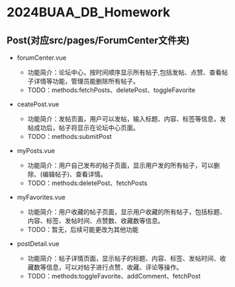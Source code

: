 # 2024BUAA_DB_Homework
## Post(对应src/pages/ForumCenter文件夹)
+ forumCenter.vue
  - 功能简介：论坛中心，按时间顺序显示所有帖子,包括发帖、点赞、查看帖子详情等功能，管理员能删除所有帖子。
  - TODO：methods:fetchPosts、deletePost、toggleFavorite

+ ceatePost.vue
  - 功能简介：发帖页面，用户可以发帖，输入标题、内容、标签等信息，发帖成功后，帖子将显示在论坛中心页面。
  - TODO：methods:submitPost

+ myPosts.vue
  - 功能简介：用户自己发布的帖子页面，显示用户发的所有帖子，可以删除、(编辑帖子)、查看详情。
  - TODO：methods:deletePost、fetchPosts

+ myFavorites.vue
  - 功能简介：用户收藏的帖子页面，显示用户收藏的所有帖子，包括标题、内容、标签、发帖时间、点赞数、收藏数等信息。
  - TODO：暂无，后续可能更改为其他功能

+ postDetail.vue
  - 功能简介：帖子详情页面，显示帖子的标题、内容、标签、发帖时间、收藏数等信息，可以对帖子进行点赞、收藏、评论等操作。
  - TODO：methods:toggleFavorite、addComment、fetchPost